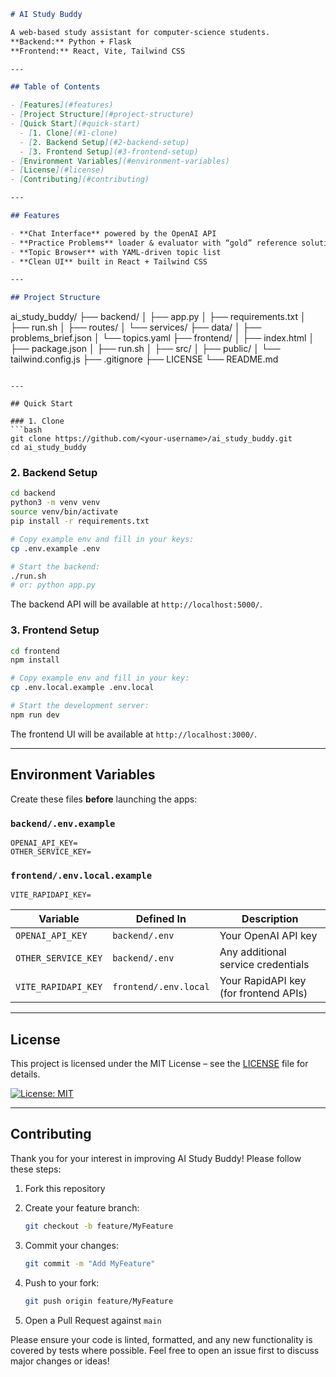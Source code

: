 ```markdown
# AI Study Buddy

A web-based study assistant for computer‑science students.  
**Backend:** Python + Flask  
**Frontend:** React, Vite, Tailwind CSS  

---

## Table of Contents

- [Features](#features)  
- [Project Structure](#project-structure)  
- [Quick Start](#quick-start)  
  - [1. Clone](#1-clone)  
  - [2. Backend Setup](#2-backend-setup)  
  - [3. Frontend Setup](#3-frontend-setup)  
- [Environment Variables](#environment-variables)  
- [License](#license)  
- [Contributing](#contributing)  

---

## Features

- **Chat Interface** powered by the OpenAI API  
- **Practice Problems** loader & evaluator with “gold” reference solutions  
- **Topic Browser** with YAML‑driven topic list  
- **Clean UI** built in React + Tailwind CSS  

---

## Project Structure

```

ai\_study\_buddy/
├── backend/
│   ├── app.py
│   ├── requirements.txt
│   ├── run.sh
│   ├── routes/
│   └── services/
├── data/
│   ├── problems\_brief.json
│   └── topics.yaml
├── frontend/
│   ├── index.html
│   ├── package.json
│   ├── run.sh
│   ├── src/
│   ├── public/
│   └── tailwind.config.js
├── .gitignore
├── LICENSE
└── README.md

````

---

## Quick Start

### 1. Clone
```bash
git clone https://github.com/<your-username>/ai_study_buddy.git
cd ai_study_buddy
````

### 2. Backend Setup

```bash
cd backend
python3 -m venv venv
source venv/bin/activate
pip install -r requirements.txt

# Copy example env and fill in your keys:
cp .env.example .env

# Start the backend:
./run.sh
# or: python app.py
```

The backend API will be available at `http://localhost:5000/`.

### 3. Frontend Setup

```bash
cd frontend
npm install

# Copy example env and fill in your key:
cp .env.local.example .env.local

# Start the development server:
npm run dev
```

The frontend UI will be available at `http://localhost:3000/`.

---

## Environment Variables

Create these files **before** launching the apps:

### `backend/.env.example`

```
OPENAI_API_KEY=
OTHER_SERVICE_KEY=
```

### `frontend/.env.local.example`

```
VITE_RAPIDAPI_KEY=
```

| Variable            | Defined In            | Description                           |
| ------------------- | --------------------- | ------------------------------------- |
| `OPENAI_API_KEY`    | `backend/.env`        | Your OpenAI API key                   |
| `OTHER_SERVICE_KEY` | `backend/.env`        | Any additional service credentials    |
| `VITE_RAPIDAPI_KEY` | `frontend/.env.local` | Your RapidAPI key (for frontend APIs) |

---

## License

This project is licensed under the MIT License – see the [LICENSE](LICENSE) file for details.

[![License: MIT](https://img.shields.io/badge/License-MIT-yellow.svg)](https://opensource.org/licenses/MIT)

---

## Contributing

Thank you for your interest in improving AI Study Buddy! Please follow these steps:

1. Fork this repository
2. Create your feature branch:

   ```bash
   git checkout -b feature/MyFeature
   ```
3. Commit your changes:

   ```bash
   git commit -m "Add MyFeature"
   ```
4. Push to your fork:

   ```bash
   git push origin feature/MyFeature
   ```
5. Open a Pull Request against `main`

Please ensure your code is linted, formatted, and any new functionality is covered by tests where possible.
Feel free to open an issue first to discuss major changes or ideas!
